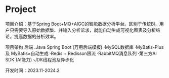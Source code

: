 # Project
项目介绍：基于Spring Boot+MQ+AlGC的智能数据分析平台。区别于传统Bl，用户只需要导入原始数据集、并输入分析诉求，就能自动生成可视化图表及分析结论，提高数据的分析效率。


项目架构
后端
.Java Spring Boot (万用后端模板)
·MySQL数据库
·MyBatis-Plus 及 MyBatis×自动生成
·Redis + Redisson限流
·RabbitMQ消息队列
·第三方Al SDK (AI能力)
·JDK线程池及异步化

开发时间：2023.11-2024.2

